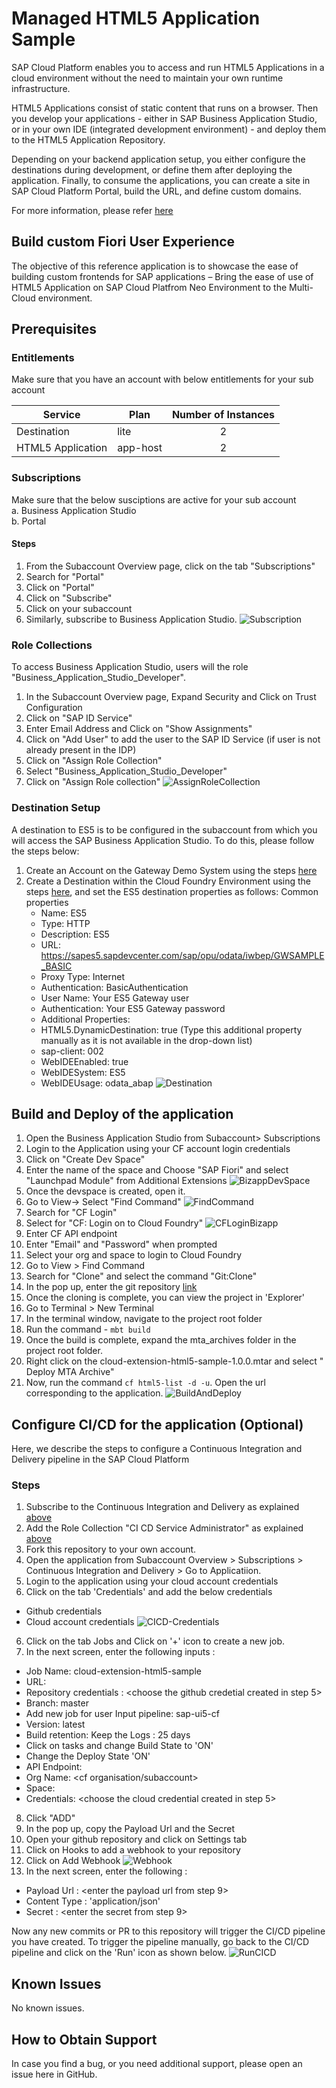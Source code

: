 # Managed HTML5 Application Sample
SAP Cloud Platform enables you to access and run HTML5 Applications in a cloud environment without the need to maintain your own runtime infrastructure.

HTML5 Applications consist of static content that runs on a browser. Then you develop your applications - either in SAP Business Application Studio, or in your own IDE (integrated development environment) - and deploy them to the HTML5 Application Repository.

Depending on your backend application setup, you either configure the destinations during development, or define them after deploying the application. Finally, to consume the applications, you can create a site in SAP Cloud Platform Portal, build the URL, and define custom domains.

For more information, please refer [here](https://help.sap.com/viewer/29badeeee3684338b2e870139bdc4d86/Cloud/en-US/c1b9d6facfc942e3bca664ae06387e9b.html)

## Build custom Fiori User Experience
The objective of this reference application is to showcase the ease of building custom frontends for SAP applications – Bring the ease of use of HTML5 Application on SAP Cloud Platfrom Neo Environment to the Multi-Cloud environment.


## Prerequisites

### Entitlements

Make sure that you have an account with below entitlements for your sub account

| Service                           | Plan       | Number of Instances |
|-----------------------------------|------------|:-------------------:|
| Destination                       | lite       |          2          |
| HTML5 Application                 | app-host   |          2          |

### Subscriptions
Make sure that the below susciptions are active for your sub account <br/>
 a. Business Application Studio <br/>
 b. Portal <br/>
 
 #### Steps
1. From the Subaccount Overview page, click on the tab "Subscriptions"
2.  Search for "Portal"
2.  Click on "Portal"
1.  Click on "Subscribe"
2.  Click on your subaccount
3. Similarly, subscribe to Business Application Studio.
     ![Subscription](/doc/img/Subscription.png)
 
 ### Role Collections
 To access Business Application Studio, users will the role "Business_Application_Studio_Developer".
 
1. In the Subaccount Overview page, Expand Security and Click on Trust Configuration
2. Click on "SAP ID Service"
1.  Enter Email Address and Click on "Show Assignments"
3. Click on "Add User" to add the user to the SAP ID Service (if user is not already present in the IDP)
1.  Click on "Assign Role Collection"
2. Select "Business_Application_Studio_Developer"
2.  Click on "Assign Role collection"
    ![AssignRoleCollection](/doc/img/AssignRoleCollection.png)


### Destination Setup
A destination to ES5 is to be configured in the subaccount from which you will access the SAP Business Application Studio.
To do this, please follow the steps below:

1. Create an Account on the Gateway Demo System using the steps [here](https://developers.sap.com/tutorials/gateway-demo-signup.html)
2. Create a Destination within the Cloud Foundry Environment using the steps [here](https://developers.sap.com/tutorials/cp-cf-create-destination.html), and set the ES5 destination properties as follows:
    Common properties
    - Name: ES5
    - Type: HTTP
    - Description: ES5
    - URL: https://sapes5.sapdevcenter.com/sap/opu/odata/iwbep/GWSAMPLE_BASIC
    - Proxy Type: Internet
    - Authentication: BasicAuthentication
    - User Name: Your ES5 Gateway user
    - Authentication: Your ES5 Gateway password
    - Additional Properties:
    - HTML5.DynamicDestination: true (Type this additional property manually as it is not available in the drop-down list)
    - sap-client: 002
    - WebIDEEnabled: true
    - WebIDESystem: ES5
    - WebIDEUsage: odata_abap
        ![Destination](/doc/img/Destination.png)
    

## Build and Deploy of the application

1. Open the Business Application Studio from Subaccount> Subscriptions
2. Login to the Application using your CF account login credentials
3. Click on "Create Dev Space"
4. Enter the name of the space and Choose "SAP Fiori" and select "Launchpad Module" from Additional Extensions
    ![BizappDevSpace](/doc/img/BizappDevSpace.png)
5. Once the devspace is created, open it.
7. Go to View-> Select "Find Command"
    ![FindCommand](/doc/img/FindCommand.png)
2. Search for "CF Login"
3. Select for "CF: Login on to Cloud Foundry"
    ![CFLoginBizapp](/doc/img/CFLoginBizapp.png)
4. Enter CF API endpoint
5. Enter "Email" and "Password" when prompted
6. Select your org and space to login to Cloud Foundry
6. Go to View > Find Command
7. Search for "Clone" and select the command "Git:Clone"
8. In the pop up, enter the git repository [link](../../)
9. Once the cloning is complete, you can view the project in 'Explorer'
10. Go to Terminal > New Terminal
11. In the terminal window, navigate to the project root folder
12. Run the command - ```mbt build```
13. Once the build is complete, expand the mta_archives folder in the project root folder.
18. Right click on the cloud-extension-html5-sample-1.0.0.mtar and select " Deploy MTA Archive"
19. Now, run the command ```cf html5-list -d -u```. Open the url corresponding to the application.
![BuildAndDeploy](/doc/img/BuildAndDeploy.png)

## Configure CI/CD for the application (Optional)

Here, we describe the steps to configure a Continuous Integration and Delivery pipeline in the SAP Cloud Platform

### Steps
1. Subscribe to the Continuous Integration and Delivery as explained [above](#subscriptions)
2. Add the Role Collection "CI CD Service Administrator" as explained [above](#role-collections)
3. Fork this repository to your own account. 
3. Open the application from Subaccount Overview > Subscriptions > Continuous Integration and Delivery > Go to Applicatiion. 
4. Login to the application using your cloud account credentials
5. Click on the tab 'Credentials' and add the below credentials
  - Github credentials 
  - Cloud account credentials
 ![CICD-Credentials](/doc/img/CICD-Credentials.png)
6. Click on the tab Jobs and Click on '+' icon to create a new job.
7. In the next screen, enter the following inputs :
  - Job Name: cloud-extension-html5-sample
  - URL: <enter the url of your forked repository>
  - Repository credentials : <choose the github credetial created in step 5>
  - Branch: master
  - Add new job for user Input  pipeline:  sap-ui5-cf 
  - Version: latest
  - Build retention: Keep the Logs : 25 days
  - Click on tasks and change Build  State to 'ON'
  - Change the Deploy State  'ON'
  - API Endpoint: <cf api endpoint of your subaccount>
  - Org Name: <cf organisation/subaccount>
  - Space: <cf space>
  - Credentials: <choose the cloud credential created in step 5>
8. Click "ADD"
9. In the pop up, copy the Payload Url and the Secret
10. Open your github repository and click on Settings tab
11. Click on Hooks to add a webhook to your repository
12. Click on Add Webhook
  ![Webhook](/doc/img/Webhook.png)
13. In the next screen, enter the following :
  - Payload Url  : <enter the payload url from step 9>
  - Content Type : 'application/json'
  - Secret       : <enter the secret from step 9>

Now any new commits or PR to this repository will trigger the CI/CD pipeline you have created. To trigger the pipeline manually, go back to the CI/CD pipeline and click on the 'Run' icon as shown below.
![RunCICD](/doc/img/RunCICD.png)

## Known Issues

No known issues.

## How to Obtain Support

In case you find a bug, or you need additional support, please open an issue here in GitHub.
